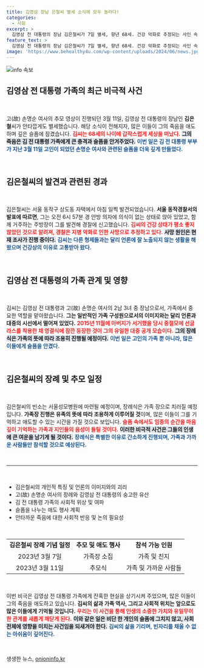 ```yaml
---
title: 김영삼 장남 은철씨 별세 소식에 모두 놀라다!
categories:
  - 사회
excerpt: >
  김영삼 전 대통령의 장남 김은철씨가 7일 별세, 향년 68세. 건강 악화로 추정되는 사인 속, 가족은 조용한 장례를 계획 중이다. 그가 숨진채 발견된 자택은 과거 여전히 치유의 공간으로 여겨졌던 곳이다.
feature_text: >
  김영삼 전 대통령의 장남 김은철씨가 7일 별세, 향년 68세. 건강 악화로 추정되는 사인 속, 가족은 조용한 장례를 계획 중이다. 그가 숨진채 발견된 자택은 과거 여전히 치유의 공간으로 여겨졌던 곳이다.
image: 'https://www.behealthy4u.com/wp-content/uploads/2024/06/news.jpg'
---
```


<p><img src="https://www.behealthy4u.com/wp-content/uploads/2024/06/news.jpg" alt="info 속보" /></p>

<h2 data-ke-size="size26">김영삼 전 대통령 가족의 최근 비극적 사건</h2>

<p data-ke-size="size16">&nbsp;</p>

<p>고(故) 손명순 여사의 추모 영상이 진행되던 3월 11일, 김영삼 전 대통령의 장남인 <b>김은철</b>씨가 안타깝게도 별세했습니다. 해당 소식이 전해지자, 많은 이들이 그의 죽음을 애도하며 깊은 슬픔에 잠겼습니다. <b><span style="color: #ee2323;">김씨는 68세의 나이에 갑작스럽게 세상을 떠났다.</span></b> <b><span style="background-color: #21538527;">그의 죽음은 김 전 대통령 가족에게 큰 충격과 슬픔을 안겨주었다.</span></b> <b><span style="color: #1a5490;">이번 일은 김 전 대통령 부부가 지난 3월 11일 고인이 되었던 손명순 여사와 관련된 슬픔을 더욱 깊게 만들었다.</span></b> </p>

<p data-ke-size="size16">&nbsp;</p>

<h2 data-ke-size="size26">김은철씨의 발견과 관련된 경과</h2>

<p data-ke-size="size16">&nbsp;</p>

<p>김은철씨는 서울 동작구 상도동 자택에서 아침 일찍 발견되었습니다. <b>서울 동작경찰서의 발표에 따르면</b>, 그는 오전 6시 57분 경 안방 의자에 의식이 없는 상태로 앉아 있었고, 함께 거주하는 주방장이 그를 발견해 경찰에 신고했습니다. <b><span style="color: #ee2323;">김씨의 건강 상태가 평소 좋지 않았던 것으로 알려져, 경찰은 지병 악화로 인한 사망으로 추정하고 있다.</span></b> <b><span style="background-color: #21538527;">사망 원인은 현재 조사가 진행 중이다.</span></b> <b><span style="color: #1a5490;">김씨는 다른 형제들과는 달리 언론에 잘 노출되지 않는 생활을 해왔으며 건강상의 이유로 고통받아 왔다.</span></b></p>

<p data-ke-size="size16">&nbsp;</p>

<h2 data-ke-size="size26">김영삼 전 대통령의 가족 관계 및 영향</h2>

<p data-ke-size="size16">&nbsp;</p>

<p>김씨는 김영삼 전 대통령과 고(故) 손명순 여사의 2남 3녀 중 장남으로서, 가족에서 중요한 역할을 맡아왔습니다. <b>그는 일반적인 가족 구성원으로서의 이미지와는 달리 언론과 대중의 시선에서 떨어져 있었다.</b> <b><span style="color: #ee2323;">2015년 11월에 아버지가 서거했을 당시 중절모에 선글라스를 착용한 채 영결식에 잠깐 등장한 것이 그의 유일한 대중 공개 모습이다.</span></b> <b><span style="background-color: #21538527;">그의 장례식은 가족의 뜻에 따라 조용히 진행될 예정이다.</span></b> <b><span style="color: #1a5490;">이번 일은 고인의 가족 뿐 아니라, 많은 이들에게 슬픔을 안겼다.</span></b> </p>

<p data-ke-size="size16">&nbsp;</p>

<h2 data-ke-size="size26">김은철씨의 장례 및 추모 일정</h2>

<p data-ke-size="size16">&nbsp;</p>

<p>김은철씨의 빈소는 서울성모병원에 마련될 예정이며, 장례식은 가족 장으로 치러질 예정입니다. <b>가족장 진행은 유족의 뜻에 따라 조용하게 이루어질 것</b>이며, 많은 이들이 그를 기억하고 애도할 수 있는 시간을 가질 것으로 보입니다. <b><span style="color: #ee2323;">슬픔 속에서도 임종의 순간을 마음 깊이 기억하는 가족과 지인들의 음성이 들릴 것이다.</span></b> <b><span style="background-color: #21538527;">이러한 비극적 사건은 그들의 인생에 큰 여운을 남기게 될 것이다.</span></b> <b><span style="color: #1a5490;">장례식은 특별한 이유로 간소하게 진행되며, 가족과 가까운 사람들만 참석할 것으로 예상된다.</span></b></p>

<p data-ke-size="size16">&nbsp;</p>

<hr />

<p data-ke-size="size16">&nbsp;</p>

<ul>
<li>김은철씨의 개인적 특징 및 언론의 이미지와의 괴리</li>
<li>고(故) 손명순 여사의 장례와 김영삼 전 대통령의 숭고한 유산</li>
<li>김 전 대통령 가족의 사회적 위상 및 여파</li>
<li>슬픔을 나누는 애도 행사 계획</li>
<li>안타까운 죽음에 대한 사회적 반응 및 논의 필요성</li>
</ul>

<p data-ke-size="size16">&nbsp;</p> 

<table style="width: 100%; border-collapse: collapse;">
<tr>
<td style="text-align: center; height: 17px;"><b>김은철씨 장례 기념 일정</b></td>
<td style="text-align: center; height: 17px;"><b>추모 및 애도 행사</b></td>
<td style="text-align: center; height: 17px;"><b>참석 가능 인원</b></td>
</tr>
<tr>
<td style="text-align: center; height: 17px;">2023년 3월 7일</td>
<td style="text-align: center; height: 17px;">가족장 소집</td>
<td style="text-align: center; height: 17px;">가족 및 친지</td>
</tr>
<tr>
<td style="text-align: center; height: 17px;">2023년 3월 11일</td>
<td style="text-align: center; height: 17px;">추모식</td>
<td style="text-align: center; height: 17px;">가족 및 가까운 사람들</td>
</tr>
</table>

<p data-ke-size="size16">&nbsp;</p>

<p>이번 비극은 김영삼 전 대통령 가족에게 잔혹한 현실을 상기시켜 주었으며, 많은 이들이 그의 죽음을 애도하고 있습니다. <b>김씨의 삶과 가족 역사, 그리고 사회적 위치는 앞으로도 많은 이들에게 기억될 것입니다.</b> <b><span style="color: #ee2323;">우리는 이 사건을 통해 인생의 소중한 가치와 유일무이한 관계를 새롭게 깨닫게 된다.</span></b> <b><span style="background-color: #21538527;">이와 같은 일은 비단 한 개인의 슬픔에 그치지 않고, 사회 전체에 영향을 미치는 사건임을 되새겨야 한다.</span></b> <b><span style="color: #1a5490;">김씨의 삶을 기리며, 빈자리를 채울 수 없는 아쉬움이 깊어진다.</span></b> </p>

<p data-ke-size="size16">&nbsp;</p>
생생한 뉴스, <a href="https://onioninfo.kr" rel="dofollow">onioninfo.kr</a>


